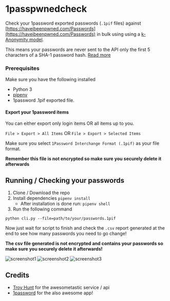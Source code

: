 # 1passpwnedcheck

Check your 1password exported passwords (`.1pif` files) against [https://haveibeenpwned.com/Passwords](https://haveibeenpwned.com/Passwords) in bulk using using a [k-Anonymity model](https://haveibeenpwned.com/API/v2#SearchingPwnedPasswordsByRange). 

This means your passwords are never sent to the API only the first 5 characters of a SHA-1 password hash. [Read more](https://haveibeenpwned.com/API/v2#SearchingPwnedPasswordsByRange)

### Prerequisites
Make sure you have the following installed

- Python 3
- [pipenv](https://docs.pipenv.org/)
- 1password .1pif exported file.

#### Export your 1password items
You can either export only login items OR all items up to you.

```File > Export > All Items``` OR ```File > Export > Selected Items```

Make sure you select `1Password Interchange Format (.1pif)` as your file format.

**Remember this file is not encrypted so make sure you securely delete it afterwards**


## Running / Checking your passwords

1. Clone / Download the repo
2. Install dependencies `pipenv install`
    - After installation is done run: `pipenv shell`
3. Run the following command

```
python cli.py --file=path/to/your/passwords.1pif
```

Now just wait for script to finish and check the `.csv` report generated  at the end to see how many passwords you need to go change!

**The csv file generated is not encrypted and contains your passwords so make sure you securely delete it afterwards!**


![screenshot1](screenshot1.png)
![screenshot2](screenshot2.png)
![screenshot3](screenshot3.png)

## Credits
- [Troy Hunt](https://twitter.com/troyhunt) for the awesometastic service / api
- [1password](https://twitter.com/1password) for the also awesome app!